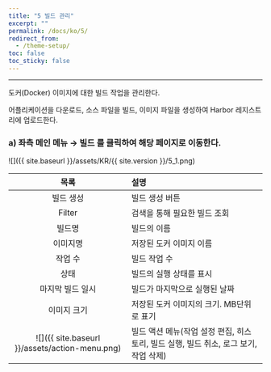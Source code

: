 ```yaml
---
title: "5 빌드 관리"
excerpt: ""
permalink: /docs/ko/5/
redirect_from:
  - /theme-setup/
toc: false
toc_sticky: false
---
```


---
도커\(Docker\) 이미지에 대한 빌드 작업을 관리한다.

어플리케이션을 다운로드, 소스 파일을 빌드, 이미지 파일을 생성하여 Harbor 레지스트리에 업로드한다.

### a\) 좌측 메인 메뉴 → 빌드 를 클릭하여 해당 페이지로 이동한다.

![]({{ site.baseurl }}/assets/KR/{{ site.version }}/5_1.png)

|                     **목록**                     | **설명**                                               |
| :--------------------------------------------: | :--------------------------------------------------- |
|                     빌드 생성                      | 빌드 생성 버튼                                             |
|                     Filter                     | 검색을 통해 필요한 빌드 조회                                     |
|                      빌드명                       | 빌드의 이름                                               |
|                      이미지명                      | 저장된 도커 이미지 이름                                        |
|                      작업 수                      | 빌드 작업 수                                              |
|                       상태                       | 빌드의 실행 상태를 표시                                        |
|                   마지막 빌드 일시                    | 빌드가 마지막으로 실행된 날짜                                     |
|                     이미지 크기                     | 저장된 도커 이미지의 크기. MB단위로 표기                             |
| ![]({{ site.baseurl }}/assets/action-menu.png) | 빌드 액션 메뉴(작업 설정 편집, 히스토리, 빌드 실행, 빌드 취소, 로그 보기, 작업 삭제) |
